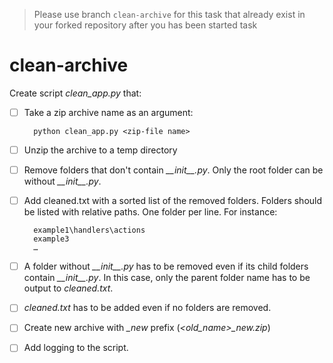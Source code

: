 >Please use branch ```clean-archive``` for this task that already exist in your forked repository after you has been started task
# clean-archive

Create script _clean_app.py_ that:  
- [ ] Take a zip archive name as an argument:


        python clean_app.py <zip-file name>


- [ ] Unzip the archive to a temp directory

- [ ] Remove folders that don't contain _\_\_init\_\_.py_. Only the root folder can be without _\_\_init\_\_.py_.

- [ ] Add cleaned.txt with a sorted list of the removed folders. Folders should be listed with relative paths. One folder per line. For instance:


        example1\handlers\actions
        example3
        …


- [ ] A folder without _\_\_init\_\_.py_ has to be removed even if its child folders contain _\_\_init\_\_.py_. In this case, only the parent folder name has to be output to _cleaned.txt_.

- [ ] _cleaned.txt_ has to be added even if no folders are removed.

- [ ] Create new archive with _\_new_ prefix (_<old_name>\_new.zip_) 

- [ ] Add logging to the script.

